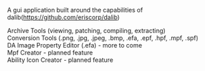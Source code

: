 A gui application built around the capabilities of dalib(https://github.com/eriscorp/dalib)


Archive Tools (viewing, patching, compiling, extracting)  
Conversion Tools (.png, .jpg, .jpeg, .bmp, .efa, .epf, .hpf, .mpf, .spf)  
DA Image Property Editor (.efa) - more to come  
Mpf Creator - planned feature  
Ability Icon Creator - planned feature